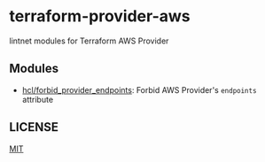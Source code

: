 # terraform-provider-aws

lintnet modules for Terraform AWS Provider

## Modules

- [hcl/forbid_provider_endpoints](hcl/forbid_provider_endpoints): Forbid AWS Provider's `endpoints` attribute

## LICENSE

[MIT](LICENSE)
